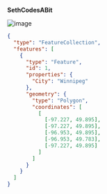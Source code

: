 __SethCodesABit__

![image](https://github.com/SethCodesABitForSchool/SethCodesABitForSchool/assets/147195203/a44dd493-b69c-4780-a639-c2f95392373b)

  
```geojson
{
  "type": "FeatureCollection",
  "features": [
    {
      "type": "Feature",
      "id": 1,
      "properties": {
        "City": "Winnipeg"
      },
      "geometry": {
        "type": "Polygon",
        "coordinates": [
          [
            [-97.227, 49.895],
            [-97.227, 49.895],
            [-96.953, 49.895],
            [-96.953, 49.783],
            [-97.227, 49.895]
          ]
        ]
      }
    }
  ]
}
```
